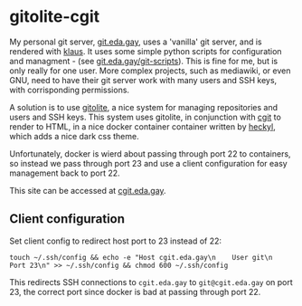 # gitolite-cgit

My personal git server, [git.eda.gay](https://git.eda.gay), uses a 'vanilla' git server, and is rendered with [klaus](https://github.com/jonashaag/klaus). It uses some simple python scripts for configuration and managment - (see [git.eda.gay/git-scripts](https://git.eda.gay/git-scripts/)). This is fine for me, but is only really for one user. More complex projects, such as mediawiki, or even GNU, need to have their git server work with many users and SSH keys, with corrisponding permissions.

A solution is to use [gitolite](https://gitolite.com/gitolite/), a nice system for managing repositories and users and SSH keys. This system uses gitolite, in conjunction with [cgit](https://git.zx2c4.com/cgit/about/) to render to HTML, in a nice docker container container written by [heckyl](https://git.sr.ht/~heckyel/gitolite-cgit-docker), which adds a nice dark css theme.

Unfortunately, docker is wierd about passing through port 22 to containers, so instead we pass through port 23 and use a client configuration for easy management back to port 22.

This site can be accessed at [cgit.eda.gay](http://cgit.eda.gay).

## Client configuration

Set client config to redirect host port to 23 instead of 22:

`touch ~/.ssh/config && echo -e "Host cgit.eda.gay\n    User git\n    Port 23\n" >> ~/.ssh/config && chmod 600 ~/.ssh/config`

This redirects SSH connections to `cgit.eda.gay` to `git@cgit.eda.gay` on port 23, the correct port since docker is bad at passing through port 22.
